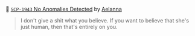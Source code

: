 🤔 [`SCP-1943` No Anomalies Detected](http://www.scp-wiki.net/scp-1943) by [Aelanna](http://www.scp-wiki.net/dr-mackenzie)

>I don't give a shit what you believe. If you want to believe that she's just human, then that's entirely on you. 
